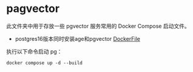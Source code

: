 # pagvector

此文件夹中用于存放一些 pgvector 服务常用的 Docker Compose 启动文件。

- postgres16版本同时安装age和pgvector [DockerFile](./postgres16-age/DockerFile)

执行以下命令启动 pg：

```shell
docker compose up -d --build
```